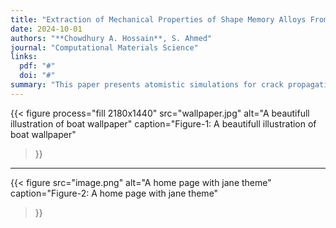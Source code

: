 ```yaml
---
title: "Extraction of Mechanical Properties of Shape Memory Alloys From Instrumented Spherical Indentation"
date: 2024-10-01
authors: "**Chowdhury A. Hossain**, S. Ahmed"
journal: "Computational Materials Science"
links:
  pdf: "#"
  doi: "#"
summary: "This paper presents atomistic simulations for crack propagation in single crystal Co-Ti alloys using a cohesive zone model."
---
```


{{< figure
  process="fill 2180x1440"
  src="wallpaper.jpg"
  alt="A beautifull illustration of boat wallpaper"
  caption="Figure-1: A beautifull illustration of boat wallpaper"
>}}

---

{{< figure
  src="image.png"
  alt="A home page with jane theme"
  caption="Figure-2: A home page with jane theme"
>}}
